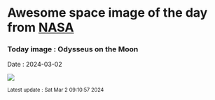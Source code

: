 
# Awesome space image of the day from [NASA](https://api.nasa.gov/)

### Today image : Odysseus on the Moon
Date : 2024-03-02

![](https://apod.nasa.gov/apod/image/2403/IM_Odysseus_landing-1100x600.png)

<small>Latest update : Sat Mar  2 09:10:57 2024</small>
        